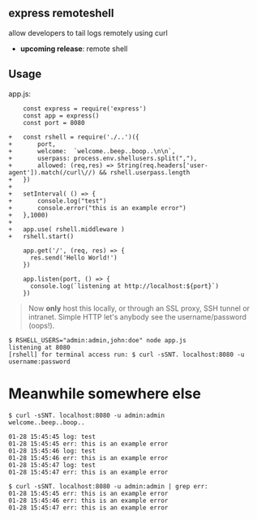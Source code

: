 ## express remoteshell

allow developers to tail logs remotely using curl

* **upcoming release**: remote shell

## Usage

app.js:

```
    const express = require('express')
    const app = express()
    const port = 8080
    
+   const rshell = require('./..')({
+   	port,
+   	welcome:  `welcome..beep..boop..\n\n`,
+   	userpass: process.env.shellusers.split(","),
+   	allowed: (req,res) => String(req.headers['user-agent']).match(/curl\//) && rshell.userpass.length
+   })
+   
+   setInterval( () => {
+   	console.log("test")
+   	console.error("this is an example error")
+   },1000)
+   
+   app.use( rshell.middleware )
+   rshell.start()
    
    app.get('/', (req, res) => {
      res.send('Hello World!')
    })
    
    app.listen(port, () => {
      console.log(`listening at http://localhost:${port}`)
    })
```

> Now **only** host this locally, or through an SSL proxy, SSH tunnel or intranet.
> Simple HTTP let's anybody see the username/password (oops!). 

```
$ RSHELL_USERS="admin:admin,john:doe" node app.js
listening at 8080
[rshell] for terminal access run: $ curl -sSNT. localhost:8080 -u username:password 
```

# Meanwhile somewhere else 

```
$ curl -sSNT. localhost:8080 -u admin:admin 
welcome..beep..boop..

01-28 15:45:45 log: test
01-28 15:45:45 err: this is an example error
01-28 15:45:46 log: test
01-28 15:45:46 err: this is an example error
01-28 15:45:47 log: test
01-28 15:45:47 err: this is an example error

```

```
$ curl -sSNT. localhost:8080 -u admin:admin | grep err:
01-28 15:45:45 err: this is an example error
01-28 15:45:46 err: this is an example error
01-28 15:45:47 err: this is an example error

```
